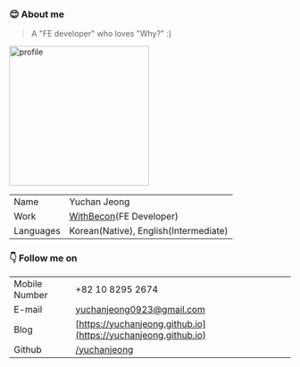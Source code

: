 ### 😊 About me

> A "FE developer" who loves "Why?" :)

<img width="250px" alt="profile" src="https://user-images.githubusercontent.com/84524514/184883636-eef39eb0-2f2a-4a70-9bdc-8a1d54732bb9.JPG"/>

|           |                                                          |
| --------- | -------------------------------------------------------- |
| Name      | Yuchan Jeong                                             |
| Work      | [WithBecon](https://www.becon-global.com/)(FE Developer) |
| Languages | Korean(Native), English(Intermediate)                    |

### 👇 Follow me on

|               |                                                                |
| ------------- | -------------------------------------------------------------- |
| Mobile Number | +82 10 8295 2674                                               |
| E-mail        | [yuchanjeong0923@gmail.com](mailto:yuchanjeong0923@gmail.com)  |
| Blog          | [https://yuchanjeong.github.io](https://yuchanjeong.github.io) |
| Github        | [/yuchanjeong](https://github.com/yuchanjeong)                 |

